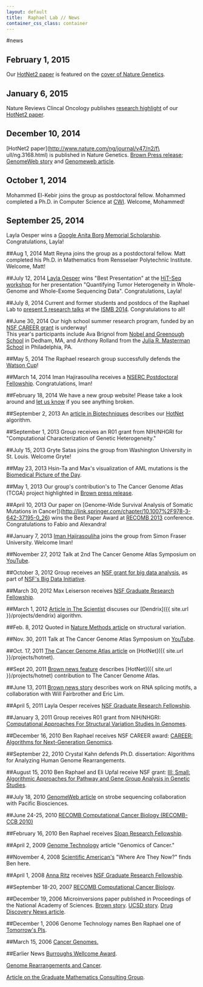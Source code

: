 ```yaml
---
layout: default
title:  Raphael Lab // News
container_css_class: container
---
```


#news
## February 1, 2015
Our [HotNet2 paper](http://www.nature.com/ng/journal/v47/n2/full/ng.3168.html) is featured on the [cover of Nature Genetics](http://www.nature.com/ng/journal/v47/n2/covers/index.html).

## January 6, 2015
Nature Reviews Clincal Oncology publishes [research highlight](http://www.nature.com/nrclinonc/journal/v12/n2/full/nrclinonc.2014.234.html) of our [HotNet2 paper](http://www.nature.com/ng/journal/v47/n2/full/ng.3168.html).

## December 10, 2014
[HotNet2 paper](http://www.nature.com/ng/journal/v47/n2/f\
ull/ng.3168.html)
 is published in Nature Genetics. [Brown Press release](https://news.brown.edu/articles/2014/12/hotnet2);  [GenomeWeb story](https://www.genomeweb.com/clinical-sequencing/pan-cancer-study-points-gene-networks-prone-rare-mutations-tcga-tumors) and [Genomeweb article](https://www.genomeweb.com/informatics/study-uses-novel-algorithm-id-rare-somatic-mutations-potential-roles-cancer).

## October 1, 2014
Mohammed El-Kebir joins the group as postdoctoral fellow.  Mohammed completed a Ph.D. in Computer Science at [CWI](http://www.cwi.nl/).  Welcome, Mohammed!

## September 25, 2014
Layla Oesper wins a [Google Anita Borg Memorial Scholarship](https://blog.cs.brown.edu/2014/09/25/molly-long-and-layla-oesper-win-google-anita-borg-memorial-scholarship/).  Congratulations, Layla!

##Aug 1, 2014
Matt Reyna joins the group as a postdoctoral fellow.  Matt completed his Ph.D. in Mathematics from Rensselaer Polytechnic Institute. Welcome, Matt!

##July 12, 2014
[Layla Oesper](http://cs.brown.edu/people/layla/) wins "Best Presentation" at the [HiT-Seq workshop](http://hitseq.org) for her presentation "Quantifying Tumor Heterogeneity in Whole-Genome and Whole-Exome Sequencing Data".  Congratulations, Layla!
 
##July 8, 2014
Current and former students and postdocs of the Raphael Lab to [present 5 research talks](http://blog.cs.brown.edu/2014/07/08/brown-cs-and-ccmb-enjoy-record-participation-ismb-2014/) at the [ISMB 2014](http://www.iscb.org/ismb2014).  Congratulations to all!
 
##June 30, 2014
Our high school summer research program, funded by an [NSF CAREER grant](http://www.nsf.gov/awardsearch/showAward?AWD_ID=1053753) is underway!  
This year's participants include Ava Brignol from [Nobel and Greenough School](http://www.nobles.edu) in Dedham, MA, and Anthony Rolland from the [Julia R. Masterman School](http://www.mastermanschool.org) in Philadelphia, PA.

##May 5, 2014
The Raphael research group successfully defends the [Watson Cup](http://watson-cup.cs.brown.edu/archive/2014/)!

##March 14, 2014
Iman Hajirasouliha receives a [NSERC Postdoctoral Fellowship](http://cs.brown.edu/news/2014/03/14/iman-hajirasouliha-receives-nserc-fellowship/).  Congratulations, Iman! 


##February 18, 2014
We have a new group website! Please take a look around and [let us know](mailto:browncompbio@gmail.com) if you see anything broken.

##September 2, 2013
An [article in Biotechniques](http://compbio-research.cs.brown.edu/news/BioTechniquesNetworksSept2013.pdf) describes
our [HotNet](http://compbio-research.cs.brown.edu/projects/hotnet) algorithm.

##September 1, 2013
Group receives an R01 grant from NIH/NHGRI for "Computational Characterization of Genetic Heterogeneity."

##July 15, 2013
Gryte Satas joins the group from Washington University in St. Louis. Welcome Gryte!

##May 23, 2013
Hsin-Ta and Max's visualization of AML mutations is the [Biomedical Picture of the Day](http://www.bpod.mrc.ac.uk/archive/2013/5/23).

##May 1, 2013
Our group's contribution's to The Cancer Genome Atlas (TCGA) project highlighted in [Brown press release](http://news.brown.edu/pressreleases/2013/05/dendrix).

##April 10, 2013
Our paper on [Genome-Wide Survival Analysis of Somatic Mutations in Cancer])(http://link.springer.com/chapter/10.1007%2F978-3-642-37195-0_26)
wins the Best Paper Award at [RECOMB 2013](http://bioinfo.au.tsinghua.edu.cn/recomb2013/) conference. Congratulations to Fabio and Alexandra!

##January 7, 2013
[Iman Hajirasouliha](http://cs.brown.edu/~imanh/) joins the group from Simon Fraser University. Welcome Iman!

##November 27, 2012
Talk at 2nd The Cancer Genome Atlas Symposium on [YouTube](http://www.youtube.com/watch?v=0mWqeWLWPzw).

##October 3, 2012
Group receives an [NSF grant for big data analysis](http://news.brown.edu/pressreleases/2012/10/algorithms), as part of
[NSF's Big Data Initiative](http://www.nsf.gov/news/news_summ.jsp?cntn_id=125610).

##March 30, 2012
Max Leiserson receives [NSF Graduate Research Fellowship](http://www.nsfgrfp.org/).

##March 1, 2012
[Article in The Scientist](http://the-scientist.com/2012/03/01/combing-the-cancer-genome/) discuses our
[Dendrix]({{ site.url }}/projects/dendrix) algorithm.

##Feb. 8, 2012
Quoted in [Nature Methods article](http://compbio-research.cs.brown.edu/news/NatureMethodsSV.pdf) on structural variation.

##Nov. 30, 2011
Talk at The Cancer Genome Atlas Symposium on [YouTube](http://www.youtube.com/watch?v=8JoFOsuheO4).

##Oct. 17, 2011
[The Cancer Genome Atlas article](http://cancergenome.nih.gov/researchhighlights/tcgainaction/braphaelhotnet) on [HotNet]({{ site.url }}/projects/hotnet).

##Sept 20, 2011
[Brown news feature](http://news.brown.edu/features/2011/09/hotnet) describes
[HotNet]({{ site.url }}/projects/hotnet) contribution to The Cancer Genome Atlas.

##June 13, 2011
[Brown news story](http://news.brown.edu/pressreleases/2011/06/splicing) describes work on RNA splicing motifs,
a collaboration with Will Fairbrother and Eric Lim.

##April 5, 2011
Layla Oesper receives [NSF Graduate Research Fellowship](http://www.nsfgrfp.org/).

##January 3, 2011
Group receives R01 grant from NIH/NHGRI:
[Computational Approaches For Structural Variation Studies In Genomes](http://www.cs.brown.edu/news/2011/0321.Ben.html).

##December 16, 2010
Ben Raphael receives NSF CAREER award: [CAREER: Algorithms for Next-Generation Genomics](http://www.nsf.gov/awardsearch/showAward.do?AwardNumber=1053753).

##September 22, 2010
Crystal Kahn defends Ph.D. dissertation: Algorithms for Analyzing Human Genome Rearrangements.

##August 15, 2010
Ben Raphael and Eli Upfal receive NSF grant:
[III: Small: Algorithmic Approaches for Pathway and Gene Group Analysis in Genetic Studies](http://www.nsf.gov/awardsearch/showAward.do?AwardNumber=1016648).

##July 18, 2010
[GenomeWeb article](http://compbio-research.cs.brown.edu/news/PacBioISMBNews.pdf) on strobe sequencing collaboration with Pacific Biosciences.

##June 24-25, 2010
[RECOMB Computational Cancer Biology (RECOMB-CCB 2010)](http://bioinfo.cs.technion.ac.il/people/zohar/recombccb2010/)

##February 16, 2010
Ben Raphael receives [Sloan Research Fellowship](http://www.sloan.org/pressroom/item/458/2010-sloan-research-fellowships).

##April 2, 2009
[Genome Technology](http://www.genomeweb.com/dxpgx/genomics-vs-cancer) article "Genomics of Cancer."

##November 4, 2008
[Scientific American's](http://www.sciam.com/article.cfm?id=ben-raphael-insects-westinghouse) "Where Are They Now?" finds Ben here.

##April 1, 2008
[Anna Ritz](http://cs.brown.edu/people/aritz/) receives [NSF Graduate Research Fellowship](http://www.nsfgrfp.org/).

##September 18-20, 2007
[RECOMB Computational Cancer Biology](http://casb.ucsd.edu/recombccb07/).

##December 19, 2006
Microinversions paper published in Proceedings of the National Academy of Sciences.
[Brown story](http://www.brown.edu/Administration/News_Bureau/2006-07/06-073.html).
[UCSD story](http://www.jacobsschool.ucsd.edu/news/news_releases/release.sfe?id=605).
[Drug Discovery News article](http://www.drugdiscoverynews.com/index.php?newsarticle=1272).

##December 1, 2006
Genome Technology names Ben Raphael one of [Tomorrow's PIs](http://www.genome-technology.com/issues/1_67/coverstory/137413-1.html).

##March 15, 2006
[Cancer Genomes.](http://www.jacobsschool.ucsd.edu/news/news_releases/release.sfe?id=527)

##Earlier News
[Burroughs Wellcome Award](http://www.jacobsschool.ucsd.edu/news/news_releases/release.sfe?id=323).

[Genome Rearrangements and Cancer](http://www.jacobsschool.ucsd.edu/news/news_releases/2003/20030616.shtml).

[Article on the Graduate Mathematics Consulting Group](http://compbio-research.cs.brown.edu/news/MathStorm.pdf).
